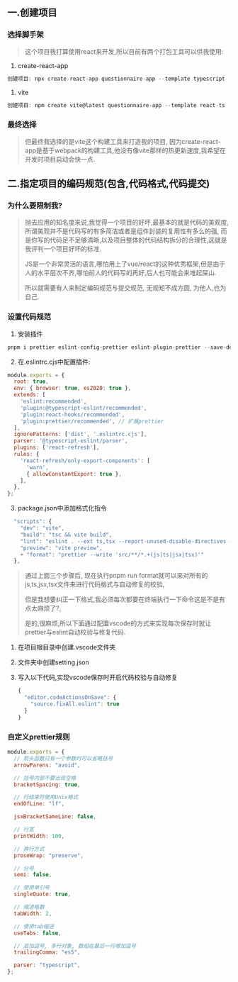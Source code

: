 ## 一.创建项目

### 选择脚手架

> 这个项目我打算使用react来开发,所以目前有两个打包工具可以供我使用: 

1. create-react-app

```js
创建项目: npx create-react-app questionnaire-app --template typescript
```

1. vite

```js
创建项目: npm create vite@latest questionnaire-app --template react-ts
```

### 最终选择

> 但最终我选择的是vite这个构建工具来打造我的项目, 因为create-react-app是基于webpack的构建工具,他没有像vite那样的热更新速度,我希望在开发时项目启动会快一点.

## 二.指定项目的编码规范(包含,代码格式,代码提交)

### 为什么要限制我?

> 抛去应用的知名度来说,我觉得一个项目的好坏,最基本的就是代码的美观度,所谓美观并不是代码写的有多简洁或者是组件封装的复用性有多么的强, 而是你写的代码足不足够清晰,以及项目整体的代码结构拆分的合理性,这就是我评判一个项目好坏的标准.
>
> JS是一个非常灵活的语言,哪怕用上了vue/react的这种优秀框架,但是由于人的水平层次不齐,哪怕前人的代码写的再好,后人也可能会来堆起屎山.
>
> 所以就需要有人来制定编码规范与提交规范, 无规矩不成方圆, 为他人,也为自己.



### 设置代码规范

1. 安装插件

```js
pnpm i prettier eslint-config-prettier eslint-plugin-prettier --save-dev
```

2. 在.eslintrc.cjs中配置插件:

```js
module.exports = {
  root: true,
  env: { browser: true, es2020: true },
  extends: [
    'eslint:recommended',
    'plugin:@typescript-eslint/recommended',
    'plugin:react-hooks/recommended',
    'plugin:prettier/recommended', // 扩展prettier
  ],
  ignorePatterns: ['dist', '.eslintrc.cjs'],
  parser: '@typescript-eslint/parser',
  plugins: ['react-refresh'],
  rules: {
    'react-refresh/only-export-components': [
      'warn',
      { allowConstantExport: true },
    ],
  },
};
```

3. package.json中添加格式化指令

```js
  "scripts": {
    "dev": "vite",
    "build": "tsc && vite build",
    "lint": "eslint . --ext ts,tsx --report-unused-disable-directives --max-warnings 0",
    "preview": "vite preview",
    + "format": "prettier --write 'src/**/*.+(js|ts|jsx|tsx)'"
  },
```



> 通过上面三个步骤后, 现在执行pnpm run format就可以来对所有的js,ts,jsx,tsx文件来进行代码格式与自动修复的校验,
>
> 但是我想要纠正一下格式,我必须每次都要在终端执行一下命令这是不是有点太麻烦了?, 
>
> 是的,很麻烦,所以下面通过配置vscode的方式来实现每次保存时就让prettier与eslint自动校验与修复代码.

1. 在项目根目录中创建.vscode文件夹

2. 文件夹中创建setting.json

3. 写入以下代码,实现vscode保存时开启代码校验与自动修复

   ```js
   {
     "editor.codeActionsOnSave": {
       "source.fixAll.eslint": true
     }
   }
   ```



### 自定义prettier规则

```js
module.exports = {
  // 箭头函数只有一个参数时可以省略括号
  arrowParens: "avoid",

  // 括号内部不要出现空格
  bracketSpacing: true,

  // 行结束符使用Unix格式
  endOfLine: "lf",

  jsxBracketSameLine: false,

  // 行宽
  printWidth: 100,

  // 换行方式
  proseWrap: "preserve",

  // 分号
  semi: false,

  // 使用单引号
  singleQuote: true,

  // 缩进格数
  tabWidth: 2,

  // 使用tab缩进
  useTabs: false,

  // 追加逗号, 多行对象, 数组在最后一行增加逗号
  trailingComma: "es5",

  parser: "typescript",
};
```


